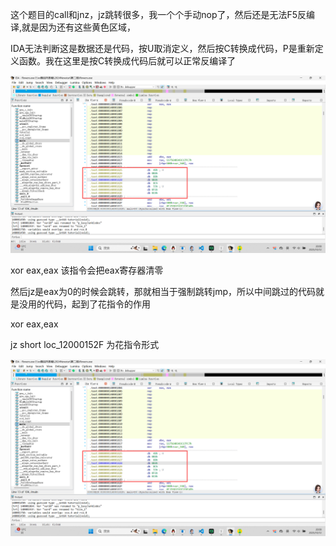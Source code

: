 这个题目的call和jnz，jz跳转很多，我一个个手动nop了，然后还是无法F5反编译,就是因为还有这些黄色区域，

IDA无法判断这是数据还是代码，按U取消定义，然后按C转换成代码，P是重新定义函数。我在这里是按C转换成代码后就可以正常反编译了

![1760270900873](https://raw.githubusercontent.com/iceing-debug/fxj/master/1760270900873.png)



xor eax,eax    该指令会把eax寄存器清零

然后jz是eax为0的时候会跳转，那就相当于强制跳转jmp，所以中间跳过的代码就是没用的代码，起到了花指令的作用

xor eax,eax

jz   short loc_12000152F             为花指令形式

![](https://raw.githubusercontent.com/iceing-debug/fxj/master/1760270900873.png)

